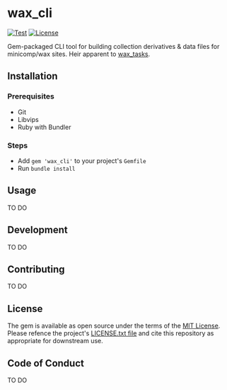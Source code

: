 # wax_cli
[![Test](https://github.com/mnyrop/wax_cli/actions/workflows/main.yml/badge.svg)](https://github.com/mnyrop/wax_cli/actions/workflows/main.yml) 
[![License](https://img.shields.io/github/license/mnyrop/wax_cli.svg?color=c6a1e0)](LICENSE.txt)

Gem-packaged CLI tool for building collection derivatives & data files for minicomp/wax sites. Heir apparent to [wax_tasks](https://github.com/minicomp/wax_tasks).

## Installation

### Prerequisites
- Git
- Libvips
- Ruby with Bundler

### Steps
- Add `gem 'wax_cli'` to your project's `Gemfile`
- Run `bundle install`

## Usage
TO DO

## Development
TO DO

## Contributing
TO DO

## License

The gem is available as open source under the terms of the [MIT License](https://opensource.org/licenses/MIT). Please refence the project's [LICENSE.txt file](LICENSE.txt) and cite this repository as appropriate for downstream use.

## Code of Conduct

TO DO